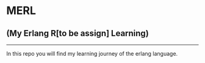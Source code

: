 # MERL
## (My Erlang R\[to be assign] Learning)

---

In this repo you will find my learning journey of the erlang language.